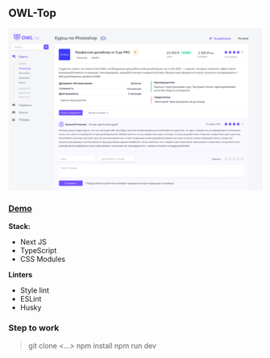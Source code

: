 ## OWL-Top

![alt text](public/photoshop-otzovik.png)

### [Demo](https://google.com)

**Stack:**

- Next JS
- TypeScript
- CSS Modules

**Linters**

- Style lint
- ESLint
- Husky

### Step to work

> git clone <...> npm install npm run dev
